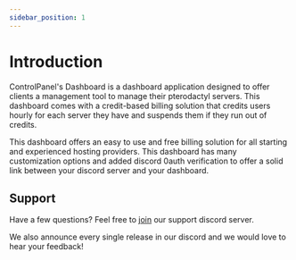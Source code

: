 ```yaml
---
sidebar_position: 1
---
```


# Introduction

ControlPanel's Dashboard is a dashboard application designed to offer clients a management tool to manage their pterodactyl servers. This dashboard comes with a credit-based billing solution that credits users hourly for each server they have and suspends them if they run out of credits.

This dashboard offers an easy to use and free billing solution for all starting and experienced hosting providers. This dashboard has many customization options and added discord 0auth verification to offer a solid link between your discord server and your dashboard.

## Support
Have a few questions? Feel free to [join](https://discord.gg/GY7PWejUaG) our support discord server.

We also announce every single release in our discord and we would love to hear your feedback!